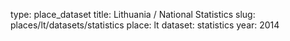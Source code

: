 type: place_dataset
title: Lithuania / National Statistics
slug: places/lt/datasets/statistics
place: lt
dataset: statistics
year: 2014

